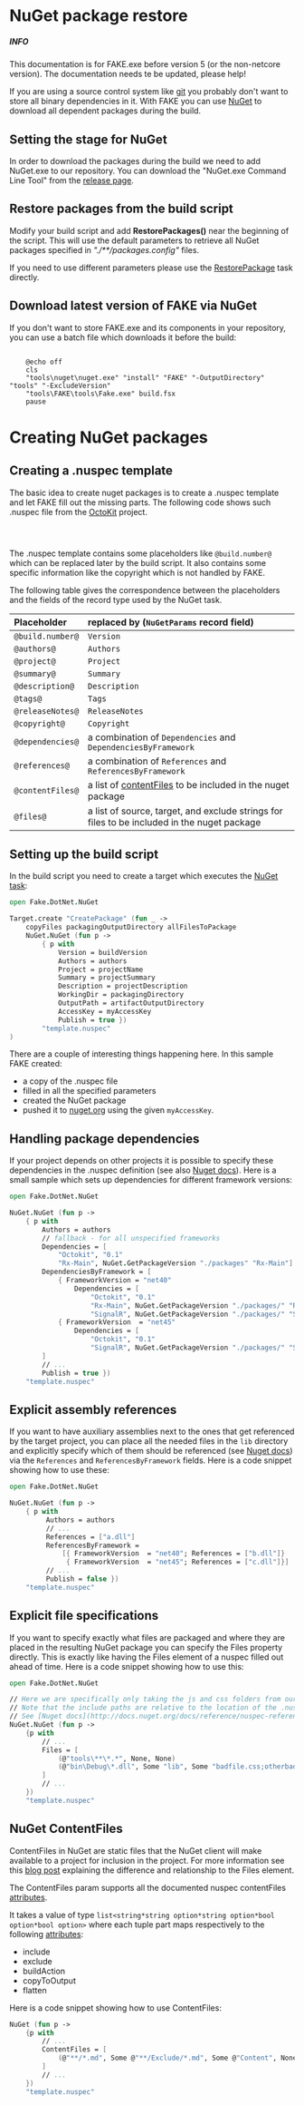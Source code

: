 # NuGet package restore

<div class="alert alert-info">
    <h5>INFO</h5>
    <p>This documentation is for FAKE.exe before version 5 (or the non-netcore version). The documentation needs te be updated, please help!</p>
</div>

If you are using a source control system like [git](http://git-scm.com/) you probably don't want to store all binary dependencies in it.
With FAKE you can use [NuGet](http://nuget.codeplex.com/) to download all dependent packages during the build.

## Setting the stage for NuGet

In order to download the packages during the build we need to add NuGet.exe to our repository.
You can download the "NuGet.exe Command Line Tool" from the [release page](https://github.com/NuGet/Home/releases).

## Restore packages from the build script

Modify your build script and add **RestorePackages()** near the beginning of the script.
This will use the default parameters to retrieve all NuGet packages specified in *"./\*\*/packages.config"* files.

If you need to use different parameters please use the [RestorePackage](apidocs/v5/legacy/fake-restorepackagehelper.html) task directly.

## Download latest version of FAKE via NuGet

If you don't want to store FAKE.exe and its components in your repository, you can use a batch file which downloads it before the build:

<pre><code class="language-bash">
    @echo off
    cls
    "tools\nuget\nuget.exe" "install" "FAKE" "-OutputDirectory" "tools" "-ExcludeVersion"
    "tools\FAKE\tools\Fake.exe" build.fsx
    pause
</code></pre>
# Creating NuGet packages

## Creating a .nuspec template

The basic idea to create nuget packages is to create a .nuspec template and let FAKE fill out the missing parts.
The following code shows such .nuspec file from the [OctoKit](https://github.com/octokit/octokit.net) project.

<pre data-src="nuspec-example.xml"><code class="language-xml">

</code></pre>
The .nuspec template contains some placeholders like `@build.number@` which can be replaced later by the build script.
It also contains some specific information like the copyright which is not handled by FAKE.

The following table gives the correspondence between the placeholders and the fields of the record type used by the NuGet task.

Placeholder | replaced by (`NuGetParams` record field)
:--- | :---
`@build.number@` | `Version`
`@authors@` | `Authors`
`@project@` | `Project`
`@summary@` | `Summary`
`@description@` | `Description`
`@tags@` | `Tags`
`@releaseNotes@` | `ReleaseNotes`
`@copyright@` | `Copyright`
`@dependencies@` | a combination of `Dependencies` and `DependenciesByFramework`
`@references@` | a combination of `References` and `ReferencesByFramework`
`@contentFiles@` | a list of [contentFiles](https://docs.microsoft.com/en-us/nuget/reference/nuspec#using-the-contentfiles-element-for-content-files) to be included in the nuget package
`@files@` | a list of source, target, and exclude strings for files to be included in the nuget package

## Setting up the build script

In the build script you need to create a target which executes the [NuGet task](apidocs/v5/legacy/fake-nugethelper.html):

```fsharp
open Fake.DotNet.NuGet

Target.create "CreatePackage" (fun _ ->
    copyFiles packagingOutputDirectory allFilesToPackage
    NuGet.NuGet (fun p ->
        { p with
            Version = buildVersion
            Authors = authors
            Project = projectName
            Summary = projectSummary
            Description = projectDescription
            WorkingDir = packagingDirectory
            OutputPath = artifactOutputDirectory
            AccessKey = myAccessKey
            Publish = true })
        "template.nuspec"
)
```

There are a couple of interesting things happening here. In this sample FAKE created:

* a copy of the .nuspec file
* filled in all the specified parameters
* created the NuGet package
* pushed it to [nuget.org](http://www.nuget.org) using the given `myAccessKey`.

## Handling package dependencies

If your project depends on other projects it is possible to specify these dependencies in the .nuspec definition (see also [Nuget docs](http://docs.nuget.org/docs/reference/nuspec-reference#Specifying_Dependencies_in_version_2.0_and_above)).
Here is a small sample which sets up dependencies for different framework versions:

```fsharp
open Fake.DotNet.NuGet

NuGet.NuGet (fun p ->
    { p with
        Authors = authors
        // fallback - for all unspecified frameworks
        Dependencies = [
            "Octokit", "0.1"
            "Rx-Main", NuGet.GetPackageVersion "./packages" "Rx-Main"]
        DependenciesByFramework = [
            { FrameworkVersion = "net40"
                Dependencies = [
                    "Octokit", "0.1"
                    "Rx-Main", NuGet.GetPackageVersion "./packages/" "Rx-Main"
                    "SignalR", NuGet.GetPackageVersion "./packages/" "SignalR" ]}
            { FrameworkVersion  = "net45"
                Dependencies = [
                    "Octokit", "0.1"
                    "SignalR", NuGet.GetPackageVersion "./packages/" "SignalR"]}
        ]
        // ...
        Publish = true })
    "template.nuspec"
```

## Explicit assembly references

If you want to have auxiliary assemblies next to the ones that get referenced by the target project, you can place  all the needed files in the `lib` directory and explicitly specify which of them should be referenced (see [Nuget docs](http://docs.nuget.org/docs/reference/nuspec-reference#Specifying_Explicit_Assembly_References_in_version_2.5_and_above)) via the `References` and `ReferencesByFramework` fields.
Here is a code snippet showing how to use these:

```fsharp
open Fake.DotNet.NuGet

NuGet.NuGet (fun p ->
    { p with
         Authors = authors
         // ...
         References = ["a.dll"]
         ReferencesByFramework =
             [{ FrameworkVersion  = "net40"; References = ["b.dll"]}
              { FrameworkVersion  = "net45"; References = ["c.dll"]}]
         // ...
         Publish = false })
    "template.nuspec"
```

## Explicit file specifications

If you want to specify exactly what files are packaged and where they are placed in the resulting NuGet package you can specify the Files property directly.  This is exactly like having the Files element of a nuspec filled out ahead of time.
Here is a code snippet showing how to use this:

```fsharp
open Fake.DotNet.NuGet

// Here we are specifically only taking the js and css folders from our project and placing them in matching target folder in the resulting nuspec.
// Note that the include paths are relative to the location of the .nuspec file
// See [Nuget docs](http://docs.nuget.org/docs/reference/nuspec-reference#Specifying_Files_to_Include_in_the_Package) for more detailed examples of how to specify file includes, as this follows the same syntax.
NuGet.NuGet (fun p ->
    {p with
        // ...
        Files = [
            (@"tools\**\*.*", None, None)
            (@"bin\Debug\*.dll", Some "lib", Some "badfile.css;otherbadfile.css")
        ]
        // ...
    })
    "template.nuspec"
```

## NuGet ContentFiles

ContentFiles in NuGet are static files that the NuGet client will make available to a project for inclusion in the project.  For more information see this [blog post](https://blog.nuget.org/20160126/nuget-contentFiles-demystified.html) explaining the difference and relationship to the Files element.

The ContentFiles param supports all the documented nuspec contentFiles [attributes](https://docs.microsoft.com/en-us/nuget/reference/nuspec#using-the-contentfiles-element-for-content-files).

It takes a value of type `list<string*string option*string option*bool option*bool option>` where each tuple part maps respectively to the following [attributes]((https://docs.microsoft.com/en-us/nuget/reference/nuspec#using-the-contentfiles-element-for-content-files)):

* include
* exclude
* buildAction
* copyToOutput
* flatten

Here is a code snippet showing how to use ContentFiles:

```fsharp
NuGet (fun p ->
    {p with
        // ...
        ContentFiles = [
            (@"**/*.md", Some @"**/Exclude/*.md", Some @"Content", None, None)
        ]
        // ...
    })
    "template.nuspec"
```
